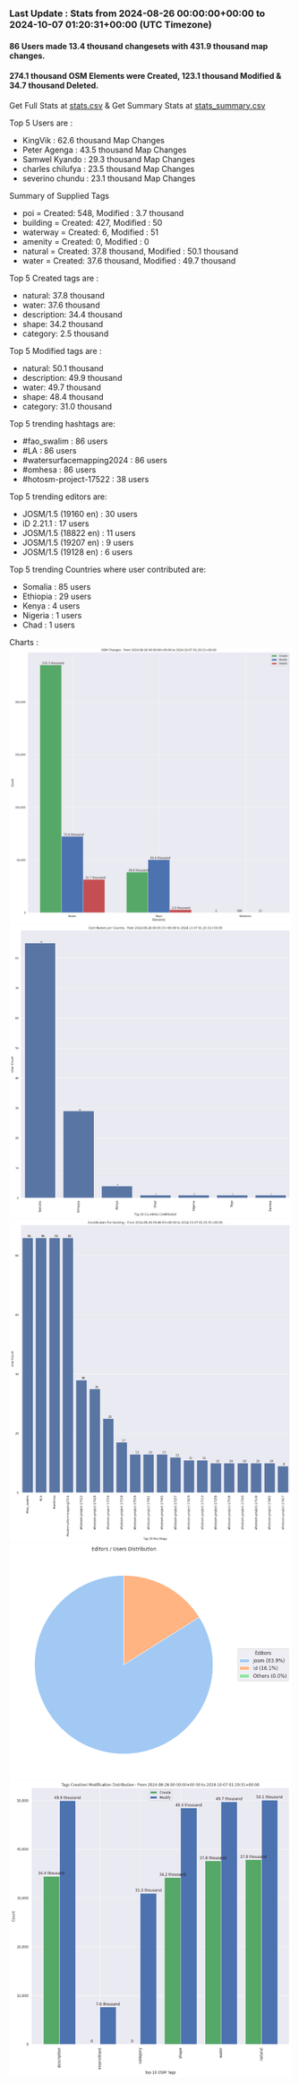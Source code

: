 ### Last Update : Stats from 2024-08-26 00:00:00+00:00 to 2024-10-07 01:20:31+00:00 (UTC Timezone)

#### 86 Users made 13.4 thousand changesets with 431.9 thousand map changes.
#### 274.1 thousand OSM Elements were Created, 123.1 thousand Modified & 34.7 thousand Deleted.
Get Full Stats at [stats.csv](/stats/watersurfacemapping/Daily/stats.csv)
 & Get Summary Stats at [stats_summary.csv](/stats/watersurfacemapping/Daily/stats_summary.csv)

Top 5 Users are : 
- KingVik : 62.6 thousand Map Changes
- Peter Agenga : 43.5 thousand Map Changes
- Samwel Kyando : 29.3 thousand Map Changes
- charles chilufya : 23.5 thousand Map Changes
- severino chundu : 23.1 thousand Map Changes

Summary of Supplied Tags
- poi = Created: 548, Modified : 3.7 thousand
- building = Created: 427, Modified : 50
- waterway = Created: 6, Modified : 51
- amenity = Created: 0, Modified : 0
- natural = Created: 37.8 thousand, Modified : 50.1 thousand
- water = Created: 37.6 thousand, Modified : 49.7 thousand


Top 5 Created tags are :
- natural: 37.8 thousand
- water: 37.6 thousand
- description: 34.4 thousand
- shape: 34.2 thousand
- category: 2.5 thousand


Top 5 Modified tags are :
- natural: 50.1 thousand
- description: 49.9 thousand
- water: 49.7 thousand
- shape: 48.4 thousand
- category: 31.0 thousand


Top 5 trending hashtags are:
- #fao_swalim : 86 users
- #LA : 86 users
- #watersurfacemapping2024 : 86 users
- #omhesa : 86 users
- #hotosm-project-17522 : 38 users


Top 5 trending editors are:
- JOSM/1.5 (19160 en) : 30 users
- iD 2.21.1 : 17 users
- JOSM/1.5 (18822 en) : 11 users
- JOSM/1.5 (19207 en) : 9 users
- JOSM/1.5 (19128 en) : 6 users


Top 5 trending Countries where user contributed are:
- Somalia : 85 users
- Ethiopia : 29 users
- Kenya : 4 users
- Nigeria : 1 users
- Chad : 1 users


 Charts : 
![Alt text](./stats_osm_changes.png) 
![Alt text](./stats_users_per_country.png) 
![Alt text](./stats_users_per_hashtag.png) 
![Alt text](./stats_editors_pie_chart.png) 
![Alt text](./stats_tags.png) 
